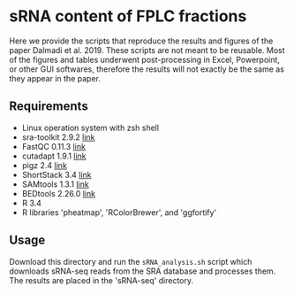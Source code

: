 # sRNA content of FPLC fractions
Here we provide the scripts that reproduce the results and figures of the paper Dalmadi et al. 2019. These scripts are not meant to be reusable. Most of the figures and tables underwent post-processing in Excel, Powerpoint, or other GUI softwares, therefore the results will not exactly be the same as they appear in the paper.

## Requirements
* Linux operation system with zsh shell
* sra-toolkit 2.9.2 [link](https://github.com/ncbi/sra-tools)
* FastQC 0.11.3 [link](https://github.com/s-andrews/FastQC)
* cutadapt 1.9.1 [link](https://github.com/marcelm/cutadapt)
* pigz 2.4 [link](https://github.com/madler/pigz)
* ShortStack 3.4 [link](https://github.com/MikeAxtell/ShortStack)
* SAMtools 1.3.1 [link](https://github.com/samtools/samtools)
* BEDtools 2.26.0 [link](https://github.com/arq5x/bedtools2)
* R 3.4
* R libraries 'pheatmap', 'RColorBrewer', and 'ggfortify'

## Usage
Download this directory and run the `sRNA_analysis.sh` script which downloads sRNA-seq reads from the SRA database and processes them. The results are placed in the 'sRNA-seq' directory.
